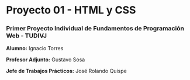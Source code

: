 # Proyecto 01 - HTML y CSS
### Primer Proyecto Individual de Fundamentos de Programación Web - TUDIVJ


**Alumno:** Ignacio Torres

**Profesor Adjunto:** Gustavo Sosa

**Jefe de Trabajos Prácticos:** José Rolando Quispe

